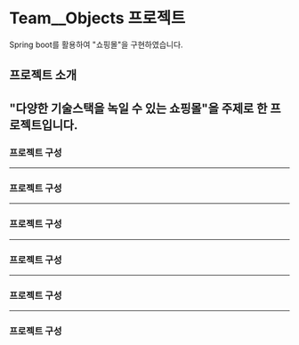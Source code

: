 # Team__Objects 프로젝트
Spring boot를 활용하여 "쇼핑몰"을 구현하였습니다.
## 프로젝트 소개
"다양한 기술스택을 녹일 수 있는 쇼핑몰"을 주제로 한 프로젝트입니다. 
---
### 프로젝트 구성
---
### 프로젝트 구성
---
### 프로젝트 구성
---
### 프로젝트 구성
---
### 프로젝트 구성
---
### 프로젝트 구성
